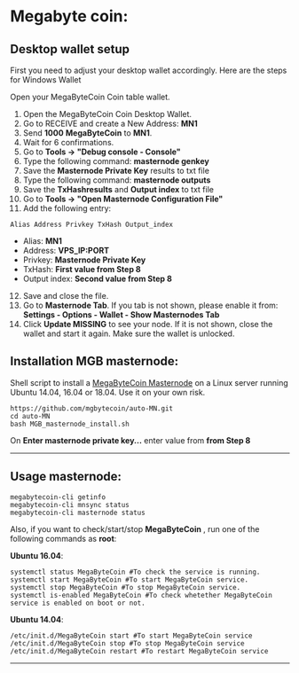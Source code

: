 # Megabyte coin:
## Desktop wallet setup

First you need to adjust your desktop wallet accordingly. Here are the steps for Windows Wallet

Open your MegaByteCoin Coin table wallet.
1. Open the MegaByteCoin Coin Desktop Wallet.
2. Go to RECEIVE and create a New Address: **MN1**
3. Send **1000** **MegaByteCoin** to **MN1**.
4. Wait for 6 confirmations.
5. Go to **Tools -> "Debug console - Console"**
6. Type the following command: **masternode genkey**
7. Save the **Masternode Private Key** results to txt file
8. Type the following command: **masternode outputs**
9. Save the **TxHashresults** and **Output index** to txt file
10. Go to  **Tools -> "Open Masternode Configuration File"**
11. Add the following entry:
```
Alias Address Privkey TxHash Output_index
```
* Alias: **MN1**
* Address: **VPS_IP:PORT**
* Privkey: **Masternode Private Key**
* TxHash: **First value from Step 8**
* Output index:  **Second value from Step 8**
12. Save and close the file.
13. Go to **Masternode Tab**. If you tab is not shown, please enable it from: **Settings - Options - Wallet - Show Masternodes Tab**
14. Click **Update MISSING** to see your node. If it is not shown, close the wallet and start it again. Make sure the wallet is unlocked.

## Installation MGB masternode:

Shell script to install a [MegaByteCoin Masternode](http://mgbcoin.info/) on a Linux server running Ubuntu 14.04, 16.04 or 18.04. Use it on your own risk.

```
https://github.com/mgbytecoin/auto-MN.git
cd auto-MN
bash MGB_masternode_install.sh
```

On **Enter masternode private key...** enter value from **from Step 8**
***

## Usage masternode:
```
megabytecoin-cli getinfo
megabytecoin-cli mnsync status
megabytecoin-cli masternode status
```
Also, if you want to check/start/stop **MegaByteCoin** , run one of the following commands as **root**:

**Ubuntu 16.04**:
```
systemctl status MegaByteCoin #To check the service is running.
systemctl start MegaByteCoin #To start MegaByteCoin service.
systemctl stop MegaByteCoin #To stop MegaByteCoin service.
systemctl is-enabled MegaByteCoin #To check whetether MegaByteCoin service is enabled on boot or not.
```
**Ubuntu 14.04**:  
```
/etc/init.d/MegaByteCoin start #To start MegaByteCoin service
/etc/init.d/MegaByteCoin stop #To stop MegaByteCoin service
/etc/init.d/MegaByteCoin restart #To restart MegaByteCoin service
```
***
